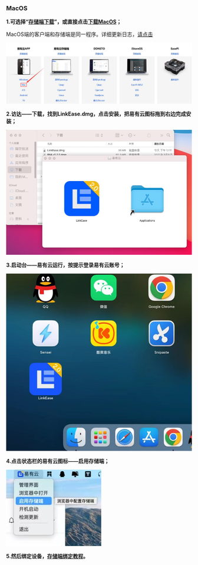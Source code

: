 ### MacOS

**1.可选择“[存储端下载](https://doc.linkease.com/downloads/)”，或直接点击[下载MacOS](https://fw.koolcenter.com/binary/LinkEase/Client/LinkEase.dmg)；**

MacOS端的客户端和存储端是同一程序。详细更新日志，[请点击](/zh/guide/linkease_app/changelog.md)

![mac1.jpg](./mac/mac1.jpg)

**2.访达——下载，找到LinkEase.dmg，点击安装，把易有云图标拖到右边完成安装；**

![mac2.jpg](./mac/mac2.jpg)

**3.启动台——易有云运行，按提示登录易有云账号；**

![mac3.jpg](./mac/mac3.jpg)

**4.点击状态栏的易有云图标——启用存储端；**

![mac3.jpg](./mac/mac4.jpg)

**5.然后绑定设备，[存储端绑定教程](/zh/guide/linkease_app/bind.md)。**

